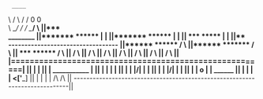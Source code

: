      ____
  \ /    \ /
   / 0  0 \
   \ \__/ /
  / \____/ \                                                                ||***        
             ________                                                       ||*******   ******
             |      |                                                       ||*******   ******
             |      |                                                       ||    ***  *****
             |      |                                                       ||**             
            ----------------------------------                              ||******   ******
          /                                   \                             ||******  *******
         /                                     \                            ||   ***  ******
        /                                       \                           ||
       /                                         \                          ||
      /                                           \                         ||
     /                                             \                        ||
    /                                               \                       ||
   /                                                 \                      ||
  /                                                   \                     ||
 /                                                     \                    ||
|=======================================================|                   ||
|                                                       |                   ||
|               ___________                             |                   ||
|               |          |                            |                   ||
|               |   |\/|   |                            |                   ||
|               |   |/\|   |                            |                   ||
|               | o        |                            |   ______          ||
|               |          |                            |  <['___]          ||
|               |          |                            |   /\  /\          ||
----------------------------------------------------------------------------||